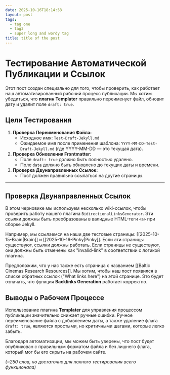 ```yaml
---
date: 2025-10-16T18:14:53
layout: post
tags:
  - tag one
  - tag3
  - super long and wordy tag
title: title of the post
---
```

# Тестирование Автоматической Публикации и Ссылок

Этот пост создан специально для того, чтобы проверить, как работает наш автоматизированный рабочий процесс публикации. Мы хотим убедиться, что **плагин Templater** правильно переименует файл, обновит дату и удалит поле `draft: true`.

## Цели Тестирования

1.  **Проверка Переименования Файла:**
    * Исходное имя: `Test-Draft-Jekyll.md`
    * Ожидаемое имя после применения шаблона: `YYYY-MM-DD-Test-Draft-Jekyll.md` (где YYYY-MM-DD — это текущая дата).
2.  **Проверка Обновления Frontmatter:**
    * Поле `draft: true` должно быть полностью удалено.
    * Поле `date` должно быть обновлено до текущих даты и времени.
3.  **Проверка Двунаправленных Ссылок:**
    * Пост должен правильно ссылаться на другие страницы.

---

## Проверка Двунаправленных Ссылок

В этом черновике мы используем несколько wiki-ссылок, чтобы проверить работу нашего плагина `BidirectionalLinksGenerator`. Эти ссылки должны быть преобразованы в валидные HTML-теги `<a>` при сборке Jekyll.

Например, мы ссылаемся на наши две тестовые страницы: [[2025-10-15-Brain|Brain]] и [[2025-10-16-Pinky|Pinky]]. Если эти страницы существуют, ссылки должны работать. Если страницы не существуют, они должны быть отмечены как "invalid-link" в соответствии с логикой плагина.

Предположим, что у нас также есть страница с названием [[Baltic Cinemas Research Resources]]. Мы хотим, чтобы наш пост появился в списке обратных ссылок ("What links here") на этой странице. Это будет означать, что функция **Backlinks Generation** работает корректно.

## Выводы о Рабочем Процессе

Использование плагина **Templater** для управления процессом публикации значительно снижает ручные ошибки. Ручное переименование файла с добавлением даты, а также удаление флага `draft: true`, являются простыми, но критичными шагами, которые легко забыть.

Благодаря автоматизации, мы можем быть уверены, что пост будет опубликован с правильным форматом файла и без лишнего флага, который мог бы его скрыть на рабочем сайте.

*(~250 слов, но достаточно для полного тестирования всего функционала)*